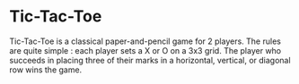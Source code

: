 # Tic-Tac-Toe
Tic-Tac-Toe is a classical paper-and-pencil game for 2 players. The rules are quite simple : each player sets a X or O on a 3x3 grid. The player who succeeds in placing three of their marks in a horizontal, vertical, or diagonal row wins the game.
